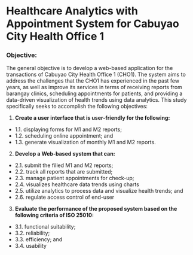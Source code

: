 # Healthcare Analytics with Appointment System for Cabuyao City Health Office 1

### Objective:
The general objective is to develop a web-based application for the transactions of Cabuyao City Health Office 1 (CHO1). The system aims to address the
challenges that the CHO1 has experienced in the past few years, as well as improve its services in terms of receiving reports from barangay clinics, scheduling appointments for patients, and providing a data-driven visualization of health trends using data analytics. This study specifically seeks to accomplish the following objectives:

1. **Create a user interface that is user-friendly for the following:**
- 1.1. displaying forms for M1 and M2 reports;
- 1.2. scheduling online appointment; and
- 1.3. generate visualization of monthly M1 and M2 reports.

2. **Develop a Web-based system that can:**
- 2.1. submit the filled M1 and M2 reports;
- 2.2. track all reports that are submitted;
- 2.3. manage patient appointments for check-up;
- 2.4. visualizes healthcare data trends using charts
- 2.5. utilize analytics to process data and visualize health trends; and
- 2.6. regulate access control of end-user

3. **Evaluate the performance of the proposed system based on the following criteria of ISO 25010:**
- 3.1. functional suitability;
- 3.2. reliability;
- 3.3. efficiency; and
- 3.4. usability